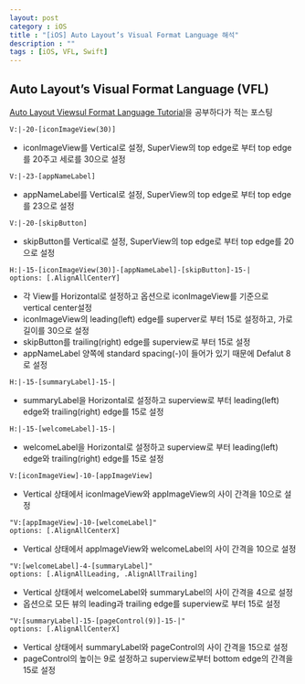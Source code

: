 ```yaml
---
layout: post
category : iOS
title : "[iOS] Auto Layout’s Visual Format Language 해석"
description : ""
tags : [iOS, VFL, Swift]
---
```


## Auto Layout’s Visual Format Language (VFL)

[Auto Layout Viewsul Format Language Tutorial](http://www.raywenderlich.com/110393/auto-layout-visual-format-language-tutorial)을 공부하다가 적는 포스팅

```
V:|-20-[iconImageView(30)]
```
- iconImageView를 Vertical로 설정, SuperView의 top edge로 부터 top edge를 20주고 세로를 30으로 설정


```
V:|-23-[appNameLabel]
```
- appNameLabel를 Vertical로 설정, SuperView의 top edge로 부터 top edge를 23으로 설정


```
V:|-20-[skipButton]
```
- skipButton를 Vertical로 설정, SuperView의 top edge로 부터 top edge를 20으로 설정



```
H:|-15-[iconImageView(30)]-[appNameLabel]-[skipButton]-15-|
options: [.AlignAllCenterY]
```
- 각 View를 Horizontal로 설정하고 옵션으로 iconImageView를 기준으로 vertical center설정
- iconImageView의 leading(left) edge를 superver로 부터 15로 설정하고, 가로 길이를 30으로 설정
- skipButton를 trailing(right) edge를 superview로 부터 15로 설정
- appNameLabel 양쪽에 standard spacing(-)이 들어가 있기 때문에 Defalut 8로 설정



```
H:|-15-[summaryLabel]-15-|
```
- summaryLabel을 Horizontal로 설정하고 superview로 부터 leading(left) edge와 trailing(right) edge를 15로 설정



```
H:|-15-[welcomeLabel]-15-|
```
- welcomeLabel을 Horizontal로 설정하고 superview로 부터 leading(left) edge와 trailing(right) edge를 15로 설정



```
V:[iconImageView]-10-[appImageView]
```
- Vertical 상태에서 iconImageView와 appImageView의 사이 간격을 10으로 설정



```
"V:[appImageView]-10-[welcomeLabel]"
options: [.AlignAllCenterX]
```
- Vertical 상태에서 appImageView와 welcomeLabel의 사이 간격을 10으로 설정



```
"V:[welcomeLabel]-4-[summaryLabel]"
options: [.AlignAllLeading, .AlignAllTrailing]
```
- Vertical 상태에서 welcomeLabel와 summaryLabel의 사이 간격을 4으로 설정
- 옵션으로 모든 뷰의 leading과 trailing edge를 superview로 부터 15로 설정



```
"V:[summaryLabel]-15-[pageControl(9)]-15-|"
options: [.AlignAllCenterX]
```
- Vertical 상태에서 summaryLabel와 pageControl의 사이 간격을 15으로 설정
- pageControl의 높이는 9로 설정하고 superview로부터 bottom edge의 간격을 15로 설정
